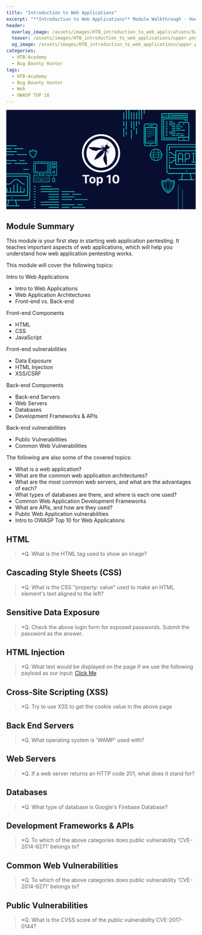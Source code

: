 ```yaml
---
title: "Introduction to Web Applications"
excerpt: "**Introduction to Web Applications** Module Walkthrough - HackTheBox Academy"
header:
  overlay_image: /assets/images/HTB_introduction_to_web_applications/banner.png
  teaser: /assets/images/HTB_introduction_to_web_applications/upper.png
  og_image: /assets/images/HTB_introduction_to_web_applications/upper.png
categories:
  - HTB-Academy
  - Bug Bounty Hunter
tags:
  - HTB-Academy
  - Bug Bounty Hunter
  - Web
  - OWASP TOP 10
---
```

![image-center](\assets\images\HTB_introduction_to_web_applications\upper.png)
## Module Summary


This module is your first step in starting web application pentesting. It teaches important aspects of web applications, which will help you understand how web application pentesting works.

This module will cover the following topics:

Intro to Web Applications

  - Intro to Web Applications
  - Web Application Architectures
  - Front-end vs. Back-end
  
Front-end Components

  - HTML
  - CSS
  - JavaScript
  
Front-end vulnerabilities

  - Data Exposure
  - HTML Injection
  - XSS/CSRF
  
Back-end Components

  - Back-end Servers
  - Web Servers
  - Databases
  - Development Frameworks & APIs
  
Back-end vulnerabilities

  - Public Vulnerabilities
  - Common Web Vulnerabilities
  
The following are also some of the covered topics:

  - What is a web application?
  - What are the common web application architectures?
  - What are the most common web servers, and what are the advantages of each?
  - What types of databases are there, and where is each one used?
  - Common Web Application Development Frameworks
  - What are APIs, and how are they used?
  - Public Web Application vulnerabilities
  - Intro to OWASP Top 10 for Web Applications
  
## HTML

>*Q. What is the HTML tag used to show an image?

## Cascading Style Sheets (CSS)

>*Q. What is the CSS "property: value" used to make an HTML element's text aligned to the left?

## Sensitive Data Exposure

>*Q. Check the above login form for exposed passwords. Submit the password as the answer.

## HTML Injection

>*Q. What text would be displayed on the page if we use the following payload as our input: <a href="http://www.hackthebox.com">Click Me</a>

## Cross-Site Scripting (XSS)

>*Q. Try to use XSS to get the cookie value in the above page

## Back End Servers

>*Q. What operating system is 'WAMP' used with?

## Web Servers

>*Q. If a web server returns an HTTP code 201, what does it stand for?

## Databases

>*Q. What type of database is Google's Firebase Database?

## Development Frameworks & APIs

>*Q. To which of the above categories does public vulnerability 'CVE-2014-6271' belongs to?

## Common Web Vulnerabilities

>*Q. To which of the above categories does public vulnerability 'CVE-2014-6271' belongs to?

## Public Vulnerabilities

>*Q. What is the CVSS score of the public vulnerability CVE-2017-0144?